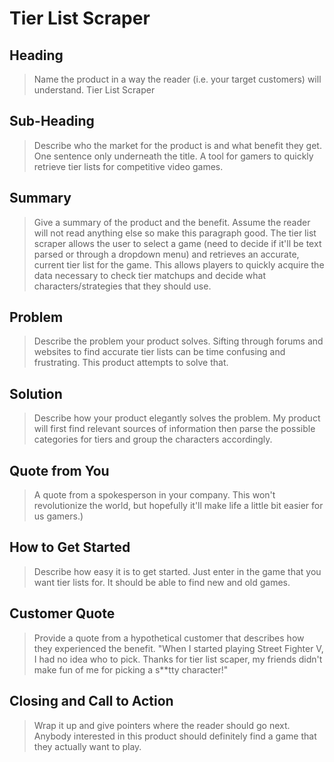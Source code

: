 # Tier List Scraper #

<!-- 
> This material was originally posted [here](http://www.quora.com/What-is-Amazons-approach-to-product-development-and-product-management). It is reproduced here for posterities sake.

There is an approach called "working backwards" that is widely used at Amazon. They work backwards from the customer, rather than starting with an idea for a product and trying to bolt customers onto it. While working backwards can be applied to any specific product decision, using this approach is especially important when developing new products or features.

For new initiatives a product manager typically starts by writing an internal press release announcing the finished product. The target audience for the press release is the new/updated product's customers, which can be retail customers or internal users of a tool or technology. Internal press releases are centered around the customer problem, how current solutions (internal or external) fail, and how the new product will blow away existing solutions.

If the benefits listed don't sound very interesting or exciting to customers, then perhaps they're not (and shouldn't be built). Instead, the product manager should keep iterating on the press release until they've come up with benefits that actually sound like benefits. Iterating on a press release is a lot less expensive than iterating on the product itself (and quicker!).

If the press release is more than a page and a half, it is probably too long. Keep it simple. 3-4 sentences for most paragraphs. Cut out the fat. Don't make it into a spec. You can accompany the press release with a FAQ that answers all of the other business or execution questions so the press release can stay focused on what the customer gets. My rule of thumb is that if the press release is hard to write, then the product is probably going to suck. Keep working at it until the outline for each paragraph flows. 

Oh, and I also like to write press-releases in what I call "Oprah-speak" for mainstream consumer products. Imagine you're sitting on Oprah's couch and have just explained the product to her, and then you listen as she explains it to her audience. That's "Oprah-speak", not "Geek-speak".

Once the project moves into development, the press release can be used as a touchstone; a guiding light. The product team can ask themselves, "Are we building what is in the press release?" If they find they're spending time building things that aren't in the press release (overbuilding), they need to ask themselves why. This keeps product development focused on achieving the customer benefits and not building extraneous stuff that takes longer to build, takes resources to maintain, and doesn't provide real customer benefit (at least not enough to warrant inclusion in the press release).
 -->
 
## Heading ##
  > Name the product in a way the reader (i.e. your target customers) will understand.
  Tier List Scraper

## Sub-Heading ##
  > Describe who the market for the product is and what benefit they get. One sentence only underneath the title.
  A tool for gamers to quickly retrieve tier lists for competitive video games.

## Summary ##
  > Give a summary of the product and the benefit. Assume the reader will not read anything else so make this paragraph good.
  The tier list scraper allows the user to select a game (need to decide if it'll be text parsed or through a dropdown menu) and retrieves an accurate, current tier list for the game.
  This allows players to quickly acquire the data necessary to check tier matchups and decide what characters/strategies that they should use.

## Problem ##
  > Describe the problem your product solves.
  Sifting through forums and websites to find accurate tier lists can be time confusing and frustrating. This product attempts to solve that.

## Solution ##
  > Describe how your product elegantly solves the problem.
  My product will first find relevant sources of information then parse the possible categories for tiers and group the characters accordingly.

## Quote from You ##
  > A quote from a spokesperson in your company.
  This won't revolutionize the world, but hopefully it'll make life a little bit easier for us gamers.)

## How to Get Started ##
  > Describe how easy it is to get started.
  Just enter in the game that you want tier lists for. It should be able to find new and old games.

## Customer Quote ##
  > Provide a quote from a hypothetical customer that describes how they experienced the benefit.
  "When I started playing Street Fighter V, I had no idea who to pick.  Thanks for tier list scaper, my friends didn't make fun of me for picking a s**tty character!"

## Closing and Call to Action ##
  > Wrap it up and give pointers where the reader should go next.
  Anybody interested in this product should definitely find a game that they actually want to play.
